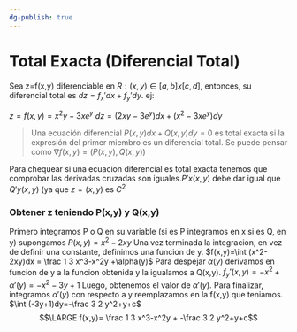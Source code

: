 ```yaml
---
dg-publish: true
---
```

# Total Exacta (Diferencial Total)
Sea z=f(x,y) diferenciable en $R: (x,y)∈[a,b] x [c,d]$, entonces, su diferencial total es $dz= f_x' dx+ f_y' dy$.
ej: 
   

$z=f(x,y)=x^2 y-3x e^y$
$dz=(2xy-3e^y) dx+(x^2-3xe^y)dy$

> Una ecuación diferencial $P(x,y) dx+Q(x,y) dy=0$ es total exacta si la expresión del primer miembro es un diferencial total.
> Se puede pensar como   $∇f(x,y)=(P(x,y), Q(x,y))$

Para chequear si una ecuacion diferencial es total exacta tenemos que comprobar las derivadas cruzadas son iguales.$P'x(x,y)$ debe dar igual que $Q'y(x,y)$ (ya que $z=(x,y)$ es $C^2$

### Obtener z teniendo P(x,y) y Q(x,y)
Primero integramos P o Q en su variable (si es P integramos en x si es Q, en y)
supongamos $P(x,y)=x^2-2xy$
Una vez terminada la integracion, en vez de definir una constante, definimos una funcion de y.
$f(x,y)=\int (x^2-2xy)dx = \frac 1 3 x^3-x^2y +\alpha(y)$
Para despejar $\alpha (y)$ derivamos en funcion de y a la funcion obtenida y la igualamos a Q(x,y). 
$f_y'(x,y)=-x^2+α'(y)=-x^2-3y+1$
Luego, obtenemos el valor de $\alpha' (y)$.
Para finalizar, integramos $\alpha' (y)$ con respecto a y reemplazamos en la f(x,y) que teniamos.
$\int (-3y+1)dy=-\frac 3 2 y^2+y+c$
$$\LARGE f(x,y)= \frac 1 3 x^3-x^2y + -\frac 3 2 y^2+y+c$$
